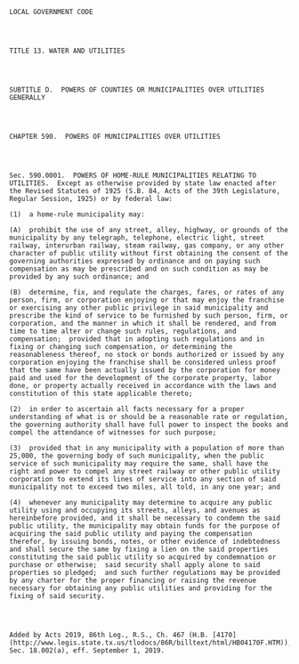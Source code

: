﻿
    
    
    	
    					
    
    
    LOCAL GOVERNMENT CODE
    
      
    
    
    TITLE 13. WATER AND UTILITIES
    
      
    
    
    SUBTITLE D.  POWERS OF COUNTIES OR MUNICIPALITIES OVER UTILITIES GENERALLY
    
      
    
    
    CHAPTER 590.  POWERS OF MUNICIPALITIES OVER UTILITIES
    
      
    
    
    Sec. 590.0001.  POWERS OF HOME-RULE MUNICIPALITIES RELATING TO UTILITIES.  Except as otherwise provided by state law enacted after the Revised Statutes of 1925 (S.B. 84, Acts of the 39th Legislature, Regular Session, 1925) or by federal law:
    
    (1)  a home-rule municipality may:
    
    (A)  prohibit the use of any street, alley, highway, or grounds of the municipality by any telegraph, telephone, electric light, street railway, interurban railway, steam railway, gas company, or any other character of public utility without first obtaining the consent of the governing authorities expressed by ordinance and on paying such compensation as may be prescribed and on such condition as may be provided by any such ordinance; and
    
    (B)  determine, fix, and regulate the charges, fares, or rates of any person, firm, or corporation enjoying or that may enjoy the franchise or exercising any other public privilege in said municipality and prescribe the kind of service to be furnished by such person, firm, or corporation, and the manner in which it shall be rendered, and from time to time alter or change such rules, regulations, and compensation;  provided that in adopting such regulations and in fixing or changing such compensation, or determining the reasonableness thereof, no stock or bonds authorized or issued by any corporation enjoying the franchise shall be considered unless proof that the same have been actually issued by the corporation for money paid and used for the development of the corporate property, labor done, or property actually received in accordance with the laws and constitution of this state applicable thereto;
    
    (2)  in order to ascertain all facts necessary for a proper understanding of what is or should be a reasonable rate or regulation, the governing authority shall have full power to inspect the books and compel the attendance of witnesses for such purpose;
    
    (3)  provided that in any municipality with a population of more than 25,000, the governing body of such municipality, when the public service of such municipality may require the same, shall have the right and power to compel any street railway or other public utility corporation to extend its lines of service into any section of said municipality not to exceed two miles, all told, in any one year; and
    
    (4)  whenever any municipality may determine to acquire any public utility using and occupying its streets, alleys, and avenues as hereinbefore provided, and it shall be necessary to condemn the said public utility, the municipality may obtain funds for the purpose of acquiring the said public utility and paying the compensation therefor, by issuing bonds, notes, or other evidence of indebtedness and shall secure the same by fixing a lien on the said properties constituting the said public utility so acquired by condemnation or purchase or otherwise;  said security shall apply alone to said properties so pledged;  and such further regulations may be provided by any charter for the proper financing or raising the revenue necessary for obtaining any public utilities and providing for the fixing of said security.
    
    
    
    
    Added by Acts 2019, 86th Leg., R.S., Ch. 467 (H.B. [4170](http://www.legis.state.tx.us/tlodocs/86R/billtext/html/HB04170F.HTM)), Sec. 18.002(a), eff. September 1, 2019.
    
    
    
    
    				
